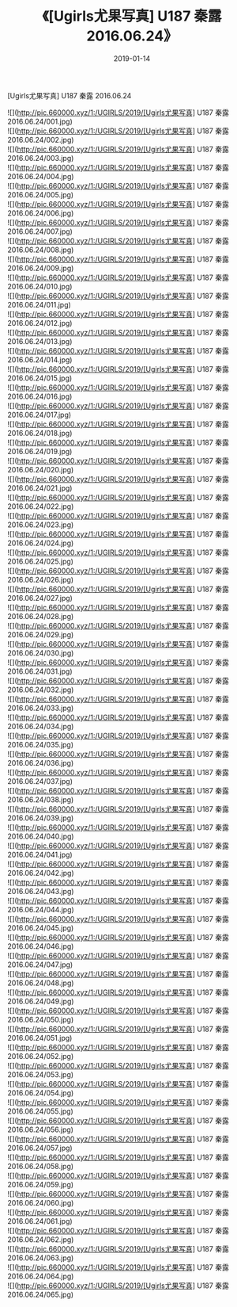 ﻿---
layout: post
title:  《[Ugirls尤果写真] U187 秦露 2016.06.24》
date:   2019-01-14
img: http://pic.660000.xyz/1:/UGIRLS/2019/[Ugirls尤果写真] U187 秦露 2016.06.24/000.jpg
categories: [美女, 清纯, 唯美]
---

[Ugirls尤果写真] U187 秦露 2016.06.24

 ![](http://pic.660000.xyz/1:/UGIRLS/2019/[Ugirls尤果写真] U187 秦露 2016.06.24/001.jpg) <br>![](http://pic.660000.xyz/1:/UGIRLS/2019/[Ugirls尤果写真] U187 秦露 2016.06.24/002.jpg) <br>![](http://pic.660000.xyz/1:/UGIRLS/2019/[Ugirls尤果写真] U187 秦露 2016.06.24/003.jpg) <br>![](http://pic.660000.xyz/1:/UGIRLS/2019/[Ugirls尤果写真] U187 秦露 2016.06.24/004.jpg) <br>![](http://pic.660000.xyz/1:/UGIRLS/2019/[Ugirls尤果写真] U187 秦露 2016.06.24/005.jpg) <br>![](http://pic.660000.xyz/1:/UGIRLS/2019/[Ugirls尤果写真] U187 秦露 2016.06.24/006.jpg) <br>![](http://pic.660000.xyz/1:/UGIRLS/2019/[Ugirls尤果写真] U187 秦露 2016.06.24/007.jpg) <br>![](http://pic.660000.xyz/1:/UGIRLS/2019/[Ugirls尤果写真] U187 秦露 2016.06.24/008.jpg) <br>![](http://pic.660000.xyz/1:/UGIRLS/2019/[Ugirls尤果写真] U187 秦露 2016.06.24/009.jpg) <br>![](http://pic.660000.xyz/1:/UGIRLS/2019/[Ugirls尤果写真] U187 秦露 2016.06.24/010.jpg) <br>![](http://pic.660000.xyz/1:/UGIRLS/2019/[Ugirls尤果写真] U187 秦露 2016.06.24/011.jpg) <br>![](http://pic.660000.xyz/1:/UGIRLS/2019/[Ugirls尤果写真] U187 秦露 2016.06.24/012.jpg) <br>![](http://pic.660000.xyz/1:/UGIRLS/2019/[Ugirls尤果写真] U187 秦露 2016.06.24/013.jpg) <br>![](http://pic.660000.xyz/1:/UGIRLS/2019/[Ugirls尤果写真] U187 秦露 2016.06.24/014.jpg) <br>![](http://pic.660000.xyz/1:/UGIRLS/2019/[Ugirls尤果写真] U187 秦露 2016.06.24/015.jpg) <br>![](http://pic.660000.xyz/1:/UGIRLS/2019/[Ugirls尤果写真] U187 秦露 2016.06.24/016.jpg) <br>![](http://pic.660000.xyz/1:/UGIRLS/2019/[Ugirls尤果写真] U187 秦露 2016.06.24/017.jpg) <br>![](http://pic.660000.xyz/1:/UGIRLS/2019/[Ugirls尤果写真] U187 秦露 2016.06.24/018.jpg) <br>![](http://pic.660000.xyz/1:/UGIRLS/2019/[Ugirls尤果写真] U187 秦露 2016.06.24/019.jpg) <br>![](http://pic.660000.xyz/1:/UGIRLS/2019/[Ugirls尤果写真] U187 秦露 2016.06.24/020.jpg) <br>![](http://pic.660000.xyz/1:/UGIRLS/2019/[Ugirls尤果写真] U187 秦露 2016.06.24/021.jpg) <br>![](http://pic.660000.xyz/1:/UGIRLS/2019/[Ugirls尤果写真] U187 秦露 2016.06.24/022.jpg) <br>![](http://pic.660000.xyz/1:/UGIRLS/2019/[Ugirls尤果写真] U187 秦露 2016.06.24/023.jpg) <br>![](http://pic.660000.xyz/1:/UGIRLS/2019/[Ugirls尤果写真] U187 秦露 2016.06.24/024.jpg) <br>![](http://pic.660000.xyz/1:/UGIRLS/2019/[Ugirls尤果写真] U187 秦露 2016.06.24/025.jpg) <br>![](http://pic.660000.xyz/1:/UGIRLS/2019/[Ugirls尤果写真] U187 秦露 2016.06.24/026.jpg) <br>![](http://pic.660000.xyz/1:/UGIRLS/2019/[Ugirls尤果写真] U187 秦露 2016.06.24/027.jpg) <br>![](http://pic.660000.xyz/1:/UGIRLS/2019/[Ugirls尤果写真] U187 秦露 2016.06.24/028.jpg) <br>![](http://pic.660000.xyz/1:/UGIRLS/2019/[Ugirls尤果写真] U187 秦露 2016.06.24/029.jpg) <br>![](http://pic.660000.xyz/1:/UGIRLS/2019/[Ugirls尤果写真] U187 秦露 2016.06.24/030.jpg) <br>![](http://pic.660000.xyz/1:/UGIRLS/2019/[Ugirls尤果写真] U187 秦露 2016.06.24/031.jpg) <br>![](http://pic.660000.xyz/1:/UGIRLS/2019/[Ugirls尤果写真] U187 秦露 2016.06.24/032.jpg) <br>![](http://pic.660000.xyz/1:/UGIRLS/2019/[Ugirls尤果写真] U187 秦露 2016.06.24/033.jpg) <br>![](http://pic.660000.xyz/1:/UGIRLS/2019/[Ugirls尤果写真] U187 秦露 2016.06.24/034.jpg) <br>![](http://pic.660000.xyz/1:/UGIRLS/2019/[Ugirls尤果写真] U187 秦露 2016.06.24/035.jpg) <br>![](http://pic.660000.xyz/1:/UGIRLS/2019/[Ugirls尤果写真] U187 秦露 2016.06.24/036.jpg) <br>![](http://pic.660000.xyz/1:/UGIRLS/2019/[Ugirls尤果写真] U187 秦露 2016.06.24/037.jpg) <br>![](http://pic.660000.xyz/1:/UGIRLS/2019/[Ugirls尤果写真] U187 秦露 2016.06.24/038.jpg) <br>![](http://pic.660000.xyz/1:/UGIRLS/2019/[Ugirls尤果写真] U187 秦露 2016.06.24/039.jpg) <br>![](http://pic.660000.xyz/1:/UGIRLS/2019/[Ugirls尤果写真] U187 秦露 2016.06.24/040.jpg) <br>![](http://pic.660000.xyz/1:/UGIRLS/2019/[Ugirls尤果写真] U187 秦露 2016.06.24/041.jpg) <br>![](http://pic.660000.xyz/1:/UGIRLS/2019/[Ugirls尤果写真] U187 秦露 2016.06.24/042.jpg) <br>![](http://pic.660000.xyz/1:/UGIRLS/2019/[Ugirls尤果写真] U187 秦露 2016.06.24/043.jpg) <br>![](http://pic.660000.xyz/1:/UGIRLS/2019/[Ugirls尤果写真] U187 秦露 2016.06.24/044.jpg) <br>![](http://pic.660000.xyz/1:/UGIRLS/2019/[Ugirls尤果写真] U187 秦露 2016.06.24/045.jpg) <br>![](http://pic.660000.xyz/1:/UGIRLS/2019/[Ugirls尤果写真] U187 秦露 2016.06.24/046.jpg) <br>![](http://pic.660000.xyz/1:/UGIRLS/2019/[Ugirls尤果写真] U187 秦露 2016.06.24/047.jpg) <br>![](http://pic.660000.xyz/1:/UGIRLS/2019/[Ugirls尤果写真] U187 秦露 2016.06.24/048.jpg) <br>![](http://pic.660000.xyz/1:/UGIRLS/2019/[Ugirls尤果写真] U187 秦露 2016.06.24/049.jpg) <br>![](http://pic.660000.xyz/1:/UGIRLS/2019/[Ugirls尤果写真] U187 秦露 2016.06.24/050.jpg) <br>![](http://pic.660000.xyz/1:/UGIRLS/2019/[Ugirls尤果写真] U187 秦露 2016.06.24/051.jpg) <br>![](http://pic.660000.xyz/1:/UGIRLS/2019/[Ugirls尤果写真] U187 秦露 2016.06.24/052.jpg) <br>![](http://pic.660000.xyz/1:/UGIRLS/2019/[Ugirls尤果写真] U187 秦露 2016.06.24/053.jpg) <br>![](http://pic.660000.xyz/1:/UGIRLS/2019/[Ugirls尤果写真] U187 秦露 2016.06.24/054.jpg) <br>![](http://pic.660000.xyz/1:/UGIRLS/2019/[Ugirls尤果写真] U187 秦露 2016.06.24/055.jpg) <br>![](http://pic.660000.xyz/1:/UGIRLS/2019/[Ugirls尤果写真] U187 秦露 2016.06.24/056.jpg) <br>![](http://pic.660000.xyz/1:/UGIRLS/2019/[Ugirls尤果写真] U187 秦露 2016.06.24/057.jpg) <br>![](http://pic.660000.xyz/1:/UGIRLS/2019/[Ugirls尤果写真] U187 秦露 2016.06.24/058.jpg) <br>![](http://pic.660000.xyz/1:/UGIRLS/2019/[Ugirls尤果写真] U187 秦露 2016.06.24/059.jpg) <br>![](http://pic.660000.xyz/1:/UGIRLS/2019/[Ugirls尤果写真] U187 秦露 2016.06.24/060.jpg) <br>![](http://pic.660000.xyz/1:/UGIRLS/2019/[Ugirls尤果写真] U187 秦露 2016.06.24/061.jpg) <br>![](http://pic.660000.xyz/1:/UGIRLS/2019/[Ugirls尤果写真] U187 秦露 2016.06.24/062.jpg) <br>![](http://pic.660000.xyz/1:/UGIRLS/2019/[Ugirls尤果写真] U187 秦露 2016.06.24/063.jpg) <br>![](http://pic.660000.xyz/1:/UGIRLS/2019/[Ugirls尤果写真] U187 秦露 2016.06.24/064.jpg) <br>![](http://pic.660000.xyz/1:/UGIRLS/2019/[Ugirls尤果写真] U187 秦露 2016.06.24/065.jpg) <br>